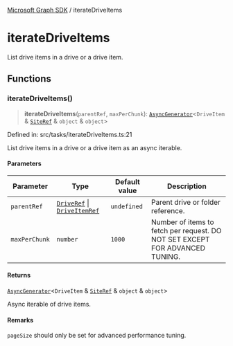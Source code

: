 [Microsoft Graph SDK](README.md) / iterateDriveItems

# iterateDriveItems

List drive items in a drive or a drive item.

## Functions

### iterateDriveItems()

> **iterateDriveItems**(`parentRef`, `maxPerChunk`): [`AsyncGenerator`](https://developer.mozilla.org/docs/Web/JavaScript/Reference/Global_Objects/AsyncGenerator)\<`DriveItem` & [`SiteRef`](Site-1.md#siteref) & `object` & `object`\>

Defined in: src/tasks/iterateDriveItems.ts:21

List drive items in a drive or a drive item as an async iterable.

#### Parameters

| Parameter | Type | Default value | Description |
| ------ | ------ | ------ | ------ |
| `parentRef` | [`DriveRef`](Drive-1.md#driveref) \| [`DriveItemRef`](DriveItem-1.md#driveitemref) | `undefined` | Parent drive or folder reference. |
| `maxPerChunk` | `number` | `1000` | Number of items to fetch per request. DO NOT SET EXCEPT FOR ADVANCED TUNING. |

#### Returns

[`AsyncGenerator`](https://developer.mozilla.org/docs/Web/JavaScript/Reference/Global_Objects/AsyncGenerator)\<`DriveItem` & [`SiteRef`](Site-1.md#siteref) & `object` & `object`\>

Async iterable of drive items.

#### Remarks

`pageSize` should only be set for advanced performance tuning.
